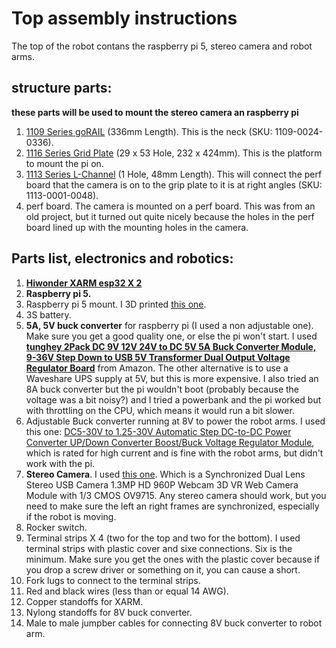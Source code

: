 # Top assembly instructions
The top of the robot contans the raspberry pi 5, stereo camera and robot arms.

## structure parts:
__these parts will be used to mount the stereo camera an raspberry pi__
1. [1109 Series goRAIL](https://www.gobilda.com/1109-series-gorail-336mm-length/) (336mm Length). This is the neck (SKU: 1109-0024-0336).
2. [1116 Series Grid Plate](https://www.gobilda.com/1116-series-grid-plate-29-x-53-hole-232-x-424mm/) (29 x 53 Hole, 232 x 424mm). This is the platform to mount the pi on.
3. [1113 Series L-Channel](https://www.gobilda.com/1113-series-l-channel-1-hole-48mm-length/) (1 Hole, 48mm Length). This will connect the perf board that the camera is on to the grip plate to it is at right angles (SKU: 1113-0001-0048).
4. perf board. The camera is mounted on a perf board. This was from an old project, but it turned out quite nicely because the holes in the perf board lined up with the mounting holes in the camera.

## Parts list, electronics and robotics:
1. [__Hiwonder XARM esp32 X 2__](https://www.hiwonder.com/products/xarm-esp32)
2. __Raspberry pi 5.__
3. Raspberry pi 5 mount. I 3D printed [this one](https://www.printables.com/model/253933-simple-raspberry-pi-mount).
4. 3S battery.
5. __5A, 5V buck converter__ for raspberry pi (I used a non adjustable one). Make sure you get a good quality one, or else the pi won't start. I used __[tunghey 2Pack DC 9V 12V 24V to DC 5V 5A Buck Converter Module, 9-36V Step Down to USB 5V Transformer Dual Output Voltage Regulator Board](https://www.amazon.com.au/gp/product/B0D5V5YDC3/)__ from Amazon. The other alternative is to use a Waveshare UPS supply at 5V, but this is more expensive. I also tried an 8A buck converter but the pi wouldn't boot (probably because the voltage was a bit noisy?) and I tried a powerbank and the pi worked but with throttling on the CPU, which means it would run a bit slower.
6. Adjustable Buck converter running at 8V to power the robot arms. I used this one: [DC5-30V to 1.25-30V Automatic Step DC-to-DC Power Converter UP/Down Converter Boost/Buck Voltage Regulator Module](https://www.amazon.com.au/gp/product/B08FXN9V68/), which is rated for high current and is fine with the robot arms, but didn't work with the pi.
7. __Stereo Camera__. I used [this one](https://www.amazon.com.au/gp/product/B07R8LQKV4/). Which is a Synchronized Dual Lens Stereo USB Camera 1.3MP HD 960P Webcam 3D VR Web Camera Module with 1/3 CMOS OV9715. Any stereo camera should work, but you need to make sure the left an right frames are synchronized, especially if the robot is moving.
8. Rocker switch.
9. Terminal strips X 4 (two for the top and two for the bottom). I used terminal strips with plastic cover and sixe connections. Six is the minimum. Make sure you get the ones with the plastic cover because if you drop a screw driver or something on it, you can cause a short.
10. Fork lugs to connect to the terminal strips.
11. Red and black wires (less than or equal 14 AWG).
12. Copper standoffs for XARM.
13. Nylong standoffs for 8V buck converter.
14. Male to male jumpber cables for connecting 8V buck converter to robot arm.




